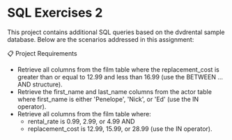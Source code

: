 # SQL Exercises 2

This project contains additional SQL queries based on the dvdrental sample database. Below are the scenarios addressed in this assignment:

📋 Project Requirements

- Retrieve all columns from the film table where the replacement_cost is greater than or equal to 12.99 and less than 16.99 (use the BETWEEN ... AND structure).
- Retrieve the first_name and last_name columns from the actor table where first_name is either 'Penelope', 'Nick', or 'Ed' (use the IN operator).
- Retrieve all columns from the film table where:
    - rental_rate is 0.99, 2.99, or 4.99 AND
    - replacement_cost is 12.99, 15.99, or 28.99 (use the IN operator).